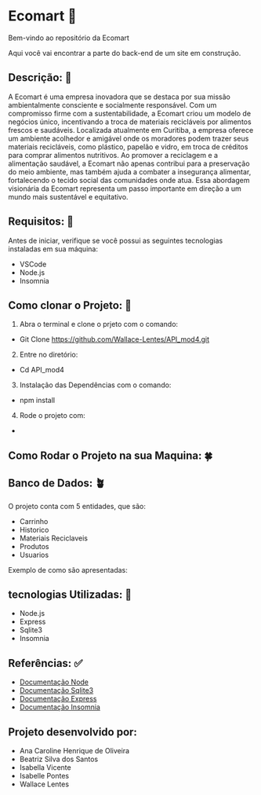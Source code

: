 # Ecomart 🌿

Bem-vindo ao repositório da Ecomart

Aqui você vai encontrar a parte do back-end de um site em construção. 

## Descrição: 🌱

A Ecomart é uma empresa inovadora que se destaca por sua missão ambientalmente consciente e socialmente responsável. Com um compromisso firme com a sustentabilidade, a Ecomart criou um modelo de negócios único, incentivando a troca de materiais recicláveis por alimentos frescos e saudáveis. Localizada atualmente em Curitiba, a empresa oferece um ambiente acolhedor e amigável onde os moradores podem trazer seus materiais recicláveis, como plástico, papelão e vidro, em troca de créditos para comprar alimentos nutritivos. Ao promover a reciclagem e a alimentação saudável, a Ecomart não apenas contribui para a preservação do meio ambiente, mas também ajuda a combater a insegurança alimentar, fortalecendo o tecido social das comunidades onde atua. Essa abordagem visionária da Ecomart representa um passo importante em direção a um mundo mais sustentável e equitativo.

## Requisitos: 🌴

Antes de iniciar, verifique se você possui as seguintes tecnologias instaladas em sua máquina:

- VSCode
- Node.js
- Insomnia

## Como clonar o Projeto: 🌵

1. Abra o terminal e clone o prjeto com o comando:
- Git Clone https://github.com/Wallace-Lentes/API_mod4.git
2. Entre no diretório:
- Cd API_mod4
3. Instalação das Dependências com o comando:
- npm install
4. Rode o projeto com:
- 

## Como Rodar o Projeto na sua Maquina: 🍀

## Banco de Dados:  🪴

O projeto conta com 5 entidades, que são:

- Carrinho 
- Historico
- Materiais Reciclaveis 
- Produtos
- Usuarios 

Exemplo de como são apresentadas: 

## tecnologias Utilizadas: 📌

- Node.js
- Express
- Sqlite3
- Insomnia

## Referências: ✅

- [Documentação Node](https://nodejs.org/en/)
- [Documentação Sqlite3](https://www.sqlite.org/docs.html)
- [Documentação Express](https://expressjs.com/pt-br/)
- [Documentação Insomnia](https://insomnia.rest/)

## Projeto desenvolvido por:

- Ana Caroline Henrique de Oliveira
- Beatriz Silva dos Santos
- Isabella Vicente
- Isabelle Pontes 
- Wallace Lentes
